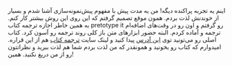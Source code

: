 اینم یه تجربه پراکنده دیگه! من یه مدت پیش با مفهوم پیش‌نمونه‌سازی آشنا
شدم و بسیار از خوندنش لذت بردم. همون موقع تصمیم گرفتم که این روی این روش
بیشتر کار کنم. به همین خاطر اجازه ترجمه کتاب pretotype it رو گرفتم و اون
رو در وقت‌های اضافه‌ام ترجمه و آماده کردم. البته حضور ابزارهای متن باز
کلی روند ترجمه رو آسون کرد. کتاب اصلی رو می‌تونید توی [این
آدرس](http://pretotyping.org/) پیدا کنید و لینک سایت [ترجمه
کتاب](http://pretotyping.ir/) هم از این قراره. امیدوارم که کتاب رو
بخونید و همونقدر که من لذت بردم شما هم لذت ببرید و نظراتتون رو از من
دریغ نکنید. همین!
